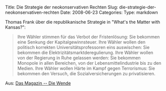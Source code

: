 Title: Die Strategie der neokonservativen Rechten
Slug: die-strategie-der-neokonservativen-rechten
Date: 2008-06-23
Categories:
Type: markdown

Thomas Frank über die republikanische Strategie in "What's the Matter with Kansas?":

> Ihre Wähler stimmen für das Verbot der Fristenlösung: Sie bekommen eine Senkung der Kapitalgewinnsteuer. Ihre Wähler wollen den politisch korrekten Universitätsprofessoren eins auswischen: Sie bekommen die Elektrizitätsmarktderegulierung. Ihre Wähler wollen von der Regierung in Ruhe gelassen werden: Sie bekommen Monopole in allen Bereichen, von der Lebensmittelindustrie bis zu den Medien. Ihre Wähler wollen Härte im Kampf gegen Terrorismus: Sie bekommen den Versuch, die Sozialversicherungen zu privatisieren.

Aus: [Das Magazin -- Die Wende](http://dasmagazin.ch/index.php/die-wende/)
